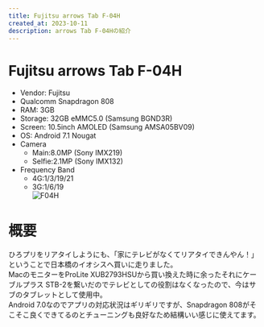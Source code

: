 ```yaml
---
title: Fujitsu arrows Tab F-04H
created_at: 2023-10-11
description: arrows Tab F-04Hの紹介
---
```


# Fujitsu arrows Tab F-04H
- Vendor: Fujitsu
- Qualcomm Snapdragon 808
- RAM: 3GB
- Storage: 32GB eMMC5.0 (Samsung BGND3R)
- Screen: 10.5inch AMOLED (Samsung AMSA05BV09)
- OS: Android 7.1 Nougat
- Camera
  - Main:8.0MP (Sony IMX219)
  - Selfie:2.1MP (Sony IMX132)
- Frequency Band
  - 4G:1/3/19/21
  - 3G:1/6/19<br>
![F04H](https://minio.zuiho.moe/media_attachments/files/112/324/126/643/010/920/original/d8e3b4a58e15c4eb.jpeg)

# 概要
ひろプリをリアタイしようにも、「家にテレビがなくてリアタイできんやん！」ということで日本橋のイオシスへ買いに走りました。<br>
MacのモニターをProLite XUB2793HSUから買い換えた時に余ったそれにケーブルプラス STB-2を繋いだのでテレビとしての役割はなくなったので、今はサブのタブレットとして使用中。<br>
Android 7.0なのでアプリの対応状況はギリギリですが、Snapdragon 808がそこそこ良くできてるのとチューニングも良好なため結構いい感じに使えてます。